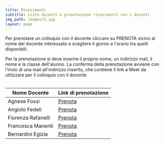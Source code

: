 ```yaml
---
title: Ricevimenti
subtitle: Lista docenti e prenotazione ricevimenti con i docenti
img_path: images/5.jpg
layout: page
---
```


Per prenotare un colloquio con il docente cliccare su PRENOTA vicino al nome del docente interessato e scegliere il giorno e l'orario tra quelli disponibili.<br>

Per la prenotazione si deve inserire il proprio nome, un indirizzo mail, il nome e la classe dell'alunno. La conferma della prenotazione avviene con l'invio di una mail all'indirizzo inserito, che contiene il link a Meet da utilizzare per il colloquio con il docente<br>
<br>


| Nome Docente       	| Link di prenotazione                    	|
|--------------------	|-----------------------------------------	|
| Agnese Fossi       	| [Prenota](https://calendly.com/fossi-agnese)     	|
| Angiolo Fedeli     	| [Prenota](https://calendly.com/fedeli-angiolo) 	|
| Fiorenza Rafanelli 	| [Prenota](https://calendly.com/rafanelli-fiorenza)|
| Francesca Manenti  	| [Prenota](https://calendly.com/manenti-francesca) |
| Bernardini Egizia     | [Prenota](https://calendly.com/bernardini-egizia) |

<br>